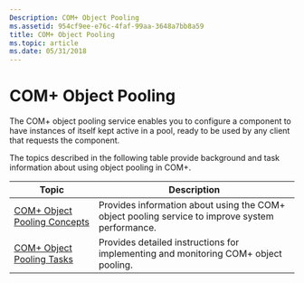 ```yaml
---
Description: COM+ Object Pooling
ms.assetid: 954cf9ee-e76c-4faf-99aa-3648a7bb8a59
title: COM+ Object Pooling
ms.topic: article
ms.date: 05/31/2018
---
```


# COM+ Object Pooling

The COM+ object pooling service enables you to configure a component to have instances of itself kept active in a pool, ready to be used by any client that requests the component.

The topics described in the following table provide background and task information about using object pooling in COM+.



| Topic                                                                       | Description                                                                                                |
|-----------------------------------------------------------------------------|------------------------------------------------------------------------------------------------------------|
| [COM+ Object Pooling Concepts](com--object-pooling-concepts.md)<br/> | Provides information about using the COM+ object pooling service to improve system performance.<br/> |
| [COM+ Object Pooling Tasks](com--object-pooling-tasks.md)<br/>       | Provides detailed instructions for implementing and monitoring COM+ object pooling.<br/>             |



 

 

 




